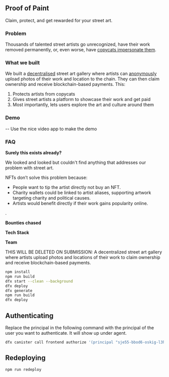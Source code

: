 ## Proof of Paint
Claim, protect, and get rewarded for your street art.

### Problem

Thousands of talented street artists go unrecognized, have their work removed permanently, or, even worse, have [copycats impersonate them](https://artlyst.com/news/copycat-banksy-graffiti-flood-uk-mainland/).

### What we built

We built a <u>decentralised</u> street art gallery where artists can <u>anonymously</u> upload photos of their work and location to the chain. They can then claim ownership and receive blockchain-based payments. This:

1. Protects artists from copycats
2. Gives street artists a platform to showcase their work and get paid
3. Most importantly, lets users explore the art and culture around them

### Demo 

-- Use the nice video app to make the demo

### FAQ

**Surely this exists already?**

We looked and looked but couldn't find anything that addresses our problem with street art.

NFTs don’t solve this problem because:

- People want to tip the artist directly not buy an NFT.
- Charity wallets could be linked to artist aliases, supporting artwork targeting charity and political causes.
- Artists would benefit directly if their work gains popularity online.




.

**Bounties chased**


**Tech Stack**


**Team**




THIS WILL BE DELETED ON SUBMISSION:
A decentralized street art gallery where artists upload photos and locations of their work to claim ownership and receive blockchain-based payments.



```bash
npm install
npm run build
dfx start --clean --background
dfx deploy
dfx generate
npm run build
dfx deploy
```

## Authenticating
Replace the principal in the following command with the principal of the user you want to authenticate. It will show up under agent.
```bash
dfx canister call frontend authorize '(principal "sje55-bbod6-oskig-l3htk-biti5-arb2k-i2bvd-mpbhd-kcxo6-f4xpw-eae")'
```

## Redeploying
```bash
npm run redeploy
```
